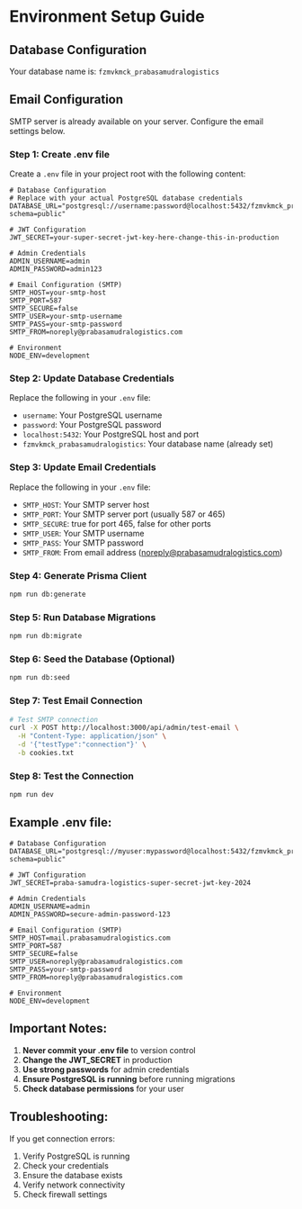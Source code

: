 # Environment Setup Guide

## Database Configuration

Your database name is: `fzmvkmck_prabasamudralogistics`

## Email Configuration

SMTP server is already available on your server. Configure the email settings below.

### Step 1: Create .env file

Create a `.env` file in your project root with the following content:

```env
# Database Configuration
# Replace with your actual PostgreSQL database credentials
DATABASE_URL="postgresql://username:password@localhost:5432/fzmvkmck_prabasamudralogistics?schema=public"

# JWT Configuration
JWT_SECRET=your-super-secret-jwt-key-here-change-this-in-production

# Admin Credentials
ADMIN_USERNAME=admin
ADMIN_PASSWORD=admin123

# Email Configuration (SMTP)
SMTP_HOST=your-smtp-host
SMTP_PORT=587
SMTP_SECURE=false
SMTP_USER=your-smtp-username
SMTP_PASS=your-smtp-password
SMTP_FROM=noreply@prabasamudralogistics.com

# Environment
NODE_ENV=development
```

### Step 2: Update Database Credentials

Replace the following in your `.env` file:

- `username`: Your PostgreSQL username
- `password`: Your PostgreSQL password
- `localhost:5432`: Your PostgreSQL host and port
- `fzmvkmck_prabasamudralogistics`: Your database name (already set)

### Step 3: Update Email Credentials

Replace the following in your `.env` file:

- `SMTP_HOST`: Your SMTP server host
- `SMTP_PORT`: Your SMTP server port (usually 587 or 465)
- `SMTP_SECURE`: true for port 465, false for other ports
- `SMTP_USER`: Your SMTP username
- `SMTP_PASS`: Your SMTP password
- `SMTP_FROM`: From email address (noreply@prabasamudralogistics.com)

### Step 4: Generate Prisma Client

```bash
npm run db:generate
```

### Step 5: Run Database Migrations

```bash
npm run db:migrate
```

### Step 6: Seed the Database (Optional)

```bash
npm run db:seed
```

### Step 7: Test Email Connection

```bash
# Test SMTP connection
curl -X POST http://localhost:3000/api/admin/test-email \
  -H "Content-Type: application/json" \
  -d '{"testType":"connection"}' \
  -b cookies.txt
```

### Step 8: Test the Connection

```bash
npm run dev
```

## Example .env file:

```env
# Database Configuration
DATABASE_URL="postgresql://myuser:mypassword@localhost:5432/fzmvkmck_prabasamudralogistics?schema=public"

# JWT Configuration
JWT_SECRET=praba-samudra-logistics-super-secret-jwt-key-2024

# Admin Credentials
ADMIN_USERNAME=admin
ADMIN_PASSWORD=secure-admin-password-123

# Email Configuration (SMTP)
SMTP_HOST=mail.prabasamudralogistics.com
SMTP_PORT=587
SMTP_SECURE=false
SMTP_USER=noreply@prabasamudralogistics.com
SMTP_PASS=your-smtp-password
SMTP_FROM=noreply@prabasamudralogistics.com

# Environment
NODE_ENV=development
```

## Important Notes:

1. **Never commit your .env file** to version control
2. **Change the JWT_SECRET** in production
3. **Use strong passwords** for admin credentials
4. **Ensure PostgreSQL is running** before running migrations
5. **Check database permissions** for your user

## Troubleshooting:

If you get connection errors:
1. Verify PostgreSQL is running
2. Check your credentials
3. Ensure the database exists
4. Verify network connectivity
5. Check firewall settings 